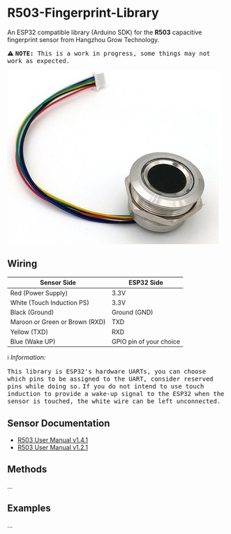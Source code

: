 # R503-Fingerprint-Library
An ESP32 compatible library (Arduino SDK) for the **R503** capacitive fingerprint sensor from Hangzhou Grow Technology.

⚠ <kbd><strong>NOTE:</strong> This is a work in progress, some things may not work as expected.</kbd>

![image](https://github.com/mpagnoulle/R503-Fingerprint-Library/blob/main/docs/R503_sensor.jpg?raw=true)

## Wiring

|Sensor Side|ESP32 Side|
|---|---|
|Red (Power Supply)|3.3V|
|White (Touch Induction PS)|3.3V|
|Black (Ground)|Ground (GND)|
|Maroon or Green or Brown (RXD)|TXD|
|Yellow  (TXD)|RXD|
|Blue (Wake UP)|GPIO pin of your choice|

ℹ *Information:*

<kbd>This library is ESP32's hardware UARTs, you can choose which pins to be assigned to the UART, consider reserved pins while doing so.</kbd>
󠀠󠀠󠀠󠀠󠀠<kbd>If you do not intend to use touch induction to provide a wake-up signal to the ESP32 when the sensor is touched, the white wire can be left unconnected.</kbd>

## Sensor Documentation
* [R503 User Manual v1.4.1](https://github.com/mpagnoulle/R503-Fingerprint-Library/blob/main/docs/R503%20R503-M22%20Fingerprint%20User%20Manual%20V1.4.1.pdf)
* [R503 User Manual v1.2.1](https://github.com/mpagnoulle/R503-Fingerprint-Library/blob/main/docs/R503%20Fingerprint%20Module%20User%20Manual%20V1.2.1.pdf)

## Methods
...
## Examples
...

